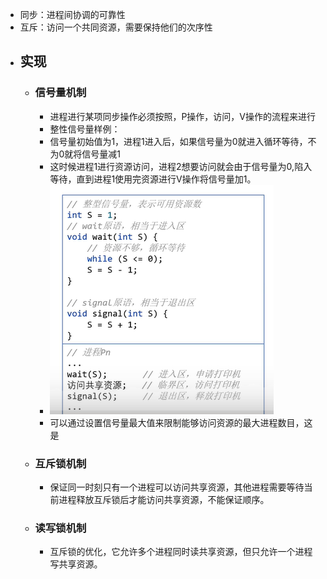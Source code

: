 - 同步：进程间协调的可靠性
- 互斥：访问一个共同资源，需要保持他们的次序性
- ## 实现
	- ### 信号量机制
		- 进程进行某项同步操作必须按照，P操作，访问，V操作的流程来进行
		- 整性信号量样例：
		- 信号量初始值为1，进程1进入后，如果信号量为0就进入循环等待，不为0就将信号量减1
		- 这时候进程1进行资源访问，进程2想要访问就会由于信号量为0,陷入等待，直到进程1使用完资源进行V操作将信号量加1。
		- ![计操_进程同步_1.png](../assets/计操_进程同步_1_1676700726565_0.png)
		- 可以通过设置信号量最大值来限制能够访问资源的最大进程数目，这是
	- ### 互斥锁机制
		- 保证同一时刻只有一个进程可以访问共享资源，其他进程需要等待当前进程释放互斥锁后才能访问共享资源，不能保证顺序。
	- ### 读写锁机制
		- 互斥锁的优化，它允许多个进程同时读共享资源，但只允许一个进程写共享资源。